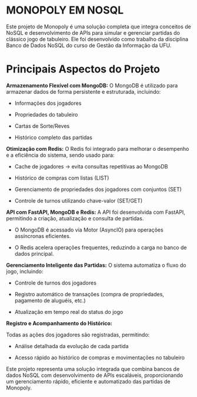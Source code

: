 # MONOPOLY EM NOSQL

Este projeto de Monopoly é uma solução completa que integra conceitos de NoSQL e desenvolvimento de APIs para simular e gerenciar partidas do clássico jogo de tabuleiro. Ele foi desenvolvido como trabalho da disciplina Banco de Dados NoSQL do curso de Gestão da Informação da UFU.

# Principais Aspectos do Projeto
**Armazenamento Flexível com MongoDB:**
O MongoDB é utilizado para armazenar dados de forma persistente e estruturada, incluindo:

- Informações dos jogadores

- Propriedades do tabuleiro

- Cartas de Sorte/Reves

- Histórico completo das partidas

**Otimização com Redis:**
O Redis foi integrado para melhorar o desempenho e a eficiência do sistema, sendo usado para:

- Cache de jogadores → evita consultas repetitivas ao MongoDB

- Histórico de compras com listas (LIST)

- Gerenciamento de propriedades dos jogadores com conjuntos (SET)

- Controle de turnos utilizando chave-valor (SET/GET)

**API com FastAPI, MongoDB e Redis:**
A API foi desenvolvida com FastAPI, permitindo a criação, atualização e consulta de partidas.

- O MongoDB é acessado via Motor (AsyncIO) para operações assíncronas eficientes.

- O Redis acelera operações frequentes, reduzindo a carga no banco de dados principal.

**Gerenciamento Inteligente das Partidas:**
O sistema automatiza o fluxo do jogo, incluindo:

- Controle de turnos dos jogadores

- Registro automático de transações (compra de propriedades, pagamento de aluguéis, etc.)

- Atualização em tempo real do status do jogo

**Registro e Acompanhamento do Histórico:**

Todas as ações dos jogadores são registradas, permitindo:

- Análise detalhada da evolução de cada partida

- Acesso rápido ao histórico de compras e movimentações no tabuleiro

Este projeto representa uma solução integrada que combina bancos de dados NoSQL com desenvolvimento de APIs escaláveis, proporcionando um gerenciamento rápido, eficiente e automatizado das partidas de Monopoly.
